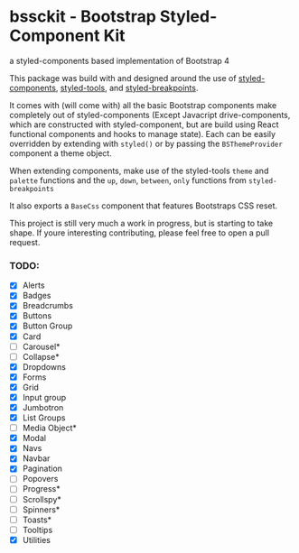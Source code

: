 # bssckit - Bootstrap Styled-Component Kit

a styled-components based implementation of Bootstrap 4

This package was build with and designed around the use of [styled-components](https://www.npmjs.com/package/styled-components), [styled-tools](https://www.npmjs.com/package/styled-tools), and [styled-breakpoints](https://www.npmjs.com/package/styled-breakpoints).

It comes with (will come with) all the basic Bootstrap components make completely out of styled-components (Except Javacript drive-components, which are constructed with styled-component, but are build using React functional components and hooks to manage state). Each can be easily overridden by extending with `styled()` or by passing the `BSThemeProvider` component a theme object.

When extending components, make use of the styled-tools `theme` and `palette` functions and the `up`, `down`, `between`, `only` functions from `styled-breakpoints`

It also exports a `BaseCss` component that features Bootstraps CSS reset.

This project is still very much a work in progress, but is starting to take shape. If youre interesting contributing, please feel free to open a pull request.

### TODO:

- [x] Alerts
- [x] Badges
- [x] Breadcrumbs
- [x] Buttons
- [x] Button Group
- [x] Card
- [ ] Carousel*
- [ ] Collapse*
- [x] Dropdowns
- [x] Forms
- [x] Grid
- [x] Input group
- [x] Jumbotron
- [x] List Groups
- [ ] Media Object*
- [x] Modal
- [x] Navs
- [x] Navbar
- [x] Pagination
- [ ] Popovers
- [ ] Progress*
- [ ] Scrollspy*
- [ ] Spinners*
- [ ] Toasts*
- [ ] Tooltips
- [x] Utilities
